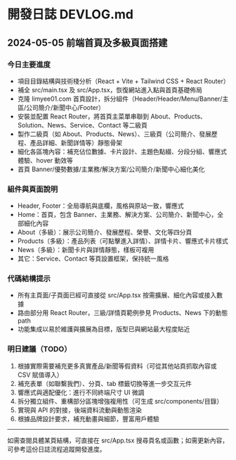 # 開發日誌 DEVLOG.md

## 2024-05-05  前端首頁及多級頁面搭建

### 今日主要進度
- 項目目錄結構與技術棧分析（React + Vite + Tailwind CSS + React Router）
- 補全 src/main.tsx 及 src/App.tsx，恢復網站進入點與首頁基礎佈局
- 克隆 limyee01.com 首頁設計，拆分組件（Header/Header/Menu/Banner/主區/公司簡介/新聞中心/Footer）
- 安裝並配置 React Router，將首頁主菜單串聯到 About、Products、Solution、News、Service、Contact 等二級頁
- 製作二級頁（如 About、Products、News）、三級頁（公司簡介、發展歷程、產品詳細、新聞詳情等）靜態骨架
- 細化各區塊內容：補充佔位數據、卡片設計、主題色點綴、分段分組、響應式體驗、hover 動效等
- 首頁 Banner/優勢數據/主業務/解決方案/公司簡介/新聞中心細化美化

### 組件與頁面說明
- Header, Footer：全局導航與底欄，風格與原站一致，響應式
- Home：首頁，包含 Banner、主業務、解決方案、公司簡介、新聞中心，全部細化內容
- About（多級）：展示公司簡介、發展歷程、榮譽、文化等四分頁
- Products（多級）：產品列表（可點擊進入詳情）、詳情卡片、響應式卡片樣式
- News（多級）：新聞卡片與詳情靜態，樣板可複用
- 其它：Service、Contact 等頁設置框架，保持統一風格

### 代碼結構提示
- 所有主頁面/子頁面已經可直接從 src/App.tsx 按需擴展、細化內容或接入數據
- 路由部分用 React Router，三級/詳情頁範例參見 Products、News 下的動態 path
- 功能集成以易於維護與擴展為目標，版型已與網站最大程度貼近

### 明日建議（TODO）
1. 根據實際需要補充更多真實產品/新聞等假資料（可從其他站頁抓取內容或 CSV 賦值導入）
2. 補充表單（如聯繫我們）、分頁、tab 標籤切換等進一步交互元件
3. 響應式與適配優化：進行不同終端尺寸 UI 微調
4. 拆分獨立組件、重構部分區塊增強複用性（可生成 src/components/目錄）
5. 實現與 API 的對接，後端資料流動與動態渲染
6. 根據品牌設計要求，補充動畫與細節，豐富用戶體驗

---

如需查閱具體某頁結構，可直接在 src/App.tsx 搜尋頁名或函數；如需更新內容，可參考這份日誌流程追蹤開發進度。
